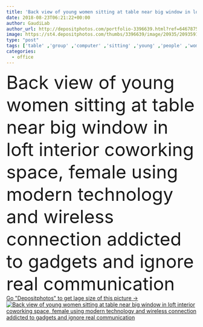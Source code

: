 ```yaml
---
title: 'Back view of young women sitting at table near big window in loft interior coworking space, female using modern technology and wireless connection addicted to gadgets and ignore real communication'
date: 2018-08-23T06:21:22+00:00
author: GaudiLab
author_url: http://depositphotos.com/portfolio-3396639.html?ref=64678756
image: https://st4.depositphotos.com/thumbs/3396639/image/20935/209359132/api_thumb_450.jpg?forcejpeg=true
type: "post"
tags: ['table' ,'group' ,'computer' ,'sitting' ,'young' ,'people' ,'women' ,'caucasian' ,'girls' ,'connection' ,'technology' ,'office' ,'window' ,'cellphone' ,'cellular' ,'communication' ,'device' ,'telephone' ,'wireless' ,'laptop' ,'Females' ,'indoors' ,'addiction' ,'online' ,'application' ,'team' ,'loft' ,'ignore' ,'content' ,'smartphone' ,'students' ,'crew' ,'app' ,'netbook' ,'Hipsters' ,'Mobile Phone' ,'Back view' ,'modern gadgets' ,'4g internet' ,'coworking space' ]
categories: 
  - office
---
```

<div aling="center">
            <font size="60"> Back view of young women sitting at table near big window in loft interior coworking space, female using modern technology and wireless connection addicted to gadgets and ignore real communication</font>   
</div>
<div>
    <a href='https://depositphotos.com/209359132/stock-photo-back-view-young-women-sitting.html?ref=64678756' target=_blank > Go "Depositphotos" to get lage size of this picture ->
        <img href='https://depositphotos.com/209359132/stock-photo-back-view-young-women-sitting.html?ref=64678756' src='https://st4.depositphotos.com/3396639/20935/i/950/depositphotos_209359132-stock-photo-back-view-young-women-sitting.jpg?forcejpeg=true' alt='Back view of young women sitting at table near big window in loft interior coworking space, female using modern technology and wireless connection addicted to gadgets and ignore real communication' >
    </a>
</div>

